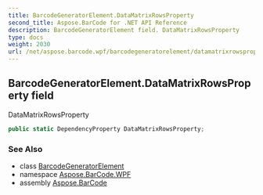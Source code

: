 ```yaml
---
title: BarcodeGeneratorElement.DataMatrixRowsProperty
second_title: Aspose.BarCode for .NET API Reference
description: BarcodeGeneratorElement field. DataMatrixRowsProperty
type: docs
weight: 2030
url: /net/aspose.barcode.wpf/barcodegeneratorelement/datamatrixrowsproperty/
---
```

## BarcodeGeneratorElement.DataMatrixRowsProperty field

DataMatrixRowsProperty

```csharp
public static DependencyProperty DataMatrixRowsProperty;
```

### See Also

* class [BarcodeGeneratorElement](../)
* namespace [Aspose.BarCode.WPF](../../barcodegeneratorelement/)
* assembly [Aspose.BarCode](../../../)


